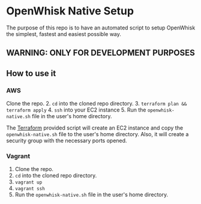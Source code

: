 # OpenWhisk Native Setup

The purpose of this repo is to have an automated script to setup OpenWhisk the simplest, fastest and easiest possible way.

## WARNING: ONLY FOR DEVELOPMENT PURPOSES

## How to use it

### AWS

Clone the repo.
2. `cd` into the cloned repo directory.
3. `terraform plan && terraform apply`
4. `ssh` into your EC2 instance
5. Run the `openwhisk-native.sh` file in the user's home directory.

The [Terraform](https://www.terraform.io/) provided script will create an EC2 instance and copy the `openwhisk-native.sh` file to the user's home directory. Also, it will create a security group with the necessary ports opened.

### Vagrant

1. Clone the repo.
2. `cd` into the cloned repo directory.
3. `vagrant up`
4. `vagrant ssh`
5. Run the `openwhisk-native.sh` file in the user's home directory.
